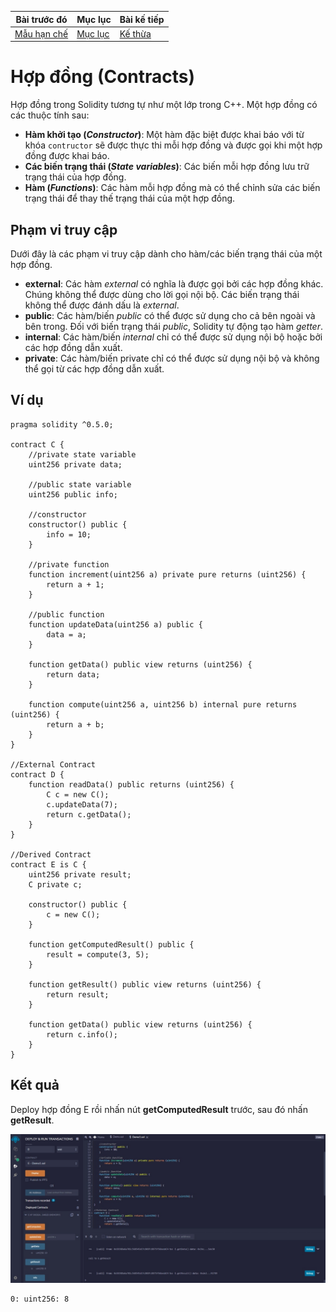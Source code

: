 |Bài trước đó|Mục lục|Bài kế tiếp|
|---|---|---|
|[Mẫu hạn chế](30_RestrictedAccess.md)|[Mục lục](README.md)|[Kế thừa](32_Inheritance.md)|

# Hợp đồng (Contracts)

Hợp đồng trong Solidity tương tự như một lớp trong C++. Một hợp đồng có các thuộc tính sau:

* **Hàm khởi tạo (*Constructor*)**: Một hàm đặc biệt được khai báo với từ khóa `contructor` sẽ được thực thi mỗi hợp đồng và được gọi khi một hợp đồng được khai báo.
* **Các biến trạng thái (*State variables*)**: Các biến mỗi hợp đồng lưu trữ trạng thái của hợp đồng.
* **Hàm (*Functions*)**: Các hàm mỗi hợp đồng mà có thể chỉnh sửa các biến trạng thái để thay thế trạng thái của một hợp đồng.

## Phạm vi truy cập

Dưới đây là các phạm vi truy cập dành cho hàm/các biến trạng thái của một hợp đồng.

* **external**: Các hàm *external* có nghĩa là được gọi bởi các hợp đồng khác. Chúng không thể được dùng cho lời gọi nội bộ. Các biến trạng thái không thể được đánh dấu là *external*.
* **public**: Các hàm/biến *public* có thể được sử dụng cho cả bên ngoài và bên trong. Đối với biến trạng thái *public*, Solidity tự động tạo hàm *getter*.
* **internal**: Các hàm/biến *internal* chỉ có thể được sử dụng nội bộ hoặc bởi các hợp đồng dẫn xuất.
* **private**: Các hàm/biến private chỉ có thể được sử dụng nội bộ và không thể gọi từ các hợp đồng dẫn xuất.

## Ví dụ

```solidity
pragma solidity ^0.5.0;

contract C {
    //private state variable
    uint256 private data;

    //public state variable
    uint256 public info;

    //constructor
    constructor() public {
        info = 10;
    }

    //private function
    function increment(uint256 a) private pure returns (uint256) {
        return a + 1;
    }

    //public function
    function updateData(uint256 a) public {
        data = a;
    }

    function getData() public view returns (uint256) {
        return data;
    }

    function compute(uint256 a, uint256 b) internal pure returns (uint256) {
        return a + b;
    }
}

//External Contract
contract D {
    function readData() public returns (uint256) {
        C c = new C();
        c.updateData(7);
        return c.getData();
    }
}

//Derived Contract
contract E is C {
    uint256 private result;
    C private c;

    constructor() public {
        c = new C();
    }

    function getComputedResult() public {
        result = compute(3, 5);
    }

    function getResult() public view returns (uint256) {
        return result;
    }

    function getData() public view returns (uint256) {
        return c.info();
    }
}
```

## Kết quả

Deploy hợp đồng E rồi nhấn nút **getComputedResult** trước, sau đó nhấn **getResult**.

![Hinh1](Images/Bai31/Hinh1.jpeg)

```
0: uint256: 8
```
